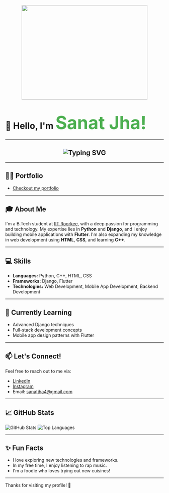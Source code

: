 <div align="center">
  <img src="https://media.giphy.com/media/qgQUggAC3Pfv687qPC/giphy.gif" width="400" height="300"/>
</div>

# 👋 **Hello, I'm** <span style="color: #4CAF50; font-size: 2em; font-weight: bold;">Sanat Jha!</span>

---

<h2 align="center"> <img src="https://readme-typing-svg.herokuapp.com?font=Fira+Code&weight=600&size=24&pause=1000&color=34F745&center=true&vCenter=true&width=435&lines=Full+Stack+Developer;Python+%7C+Django+Enthusiast;Flutter+%7C+Mobile+App+Dev;Always+Learning+%26+Exploring" alt="Typing SVG" /></h2>

---
## 👨‍💻 Portfolio
- [Checkout my portfolio](https://sanat-jha.me)
---

## 🎓 About Me
I'm a B.Tech student at [IIT Roorkee](https://www.iitr.ac.in), with a deep passion for programming and technology. My expertise lies in **Python** and **Django**, and I enjoy building mobile applications with **Flutter**. I'm also expanding my knowledge in web development using **HTML**, **CSS**, and learning **C++**.

---

## 💻 Skills
- **Languages:** Python, C++, HTML, CSS
- **Frameworks:** Django, Flutter
- **Technologies:** Web Development, Mobile App Development, Backend Development

---

## 🌱 Currently Learning
- Advanced Django techniques
- Full-stack development concepts
- Mobile app design patterns with Flutter


---

## 📫 Let's Connect!
Feel free to reach out to me via:
- [LinkedIn]([https://www.linkedin.com/in/sanatjha4/])
- [Instagram](https://www.instagram.com/sanatjha4)
- Email: sanatjha4@gmail.com

---

## 📈 GitHub Stats
![GitHub Stats](https://github-readme-stats.vercel.app/api?username=Sanat-Jha&show_icons=true&hide_border=true&count_private=true&theme=radical)
![Top Languages](https://github-readme-stats.vercel.app/api/top-langs/?username=Sanat-Jha&layout=compact&theme=radical)

---

## ✨ Fun Facts
- I love exploring new technologies and frameworks.
- In my free time, I enjoy listening to rap music.
- I'm a foodie who loves trying out new cuisines!

---

Thanks for visiting my profile! 🚀
